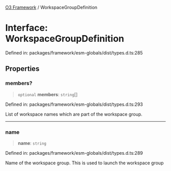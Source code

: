 [O3 Framework](../API.md) / WorkspaceGroupDefinition

# Interface: WorkspaceGroupDefinition

Defined in: packages/framework/esm-globals/dist/types.d.ts:285

## Properties

### members?

> `optional` **members**: `string`[]

Defined in: packages/framework/esm-globals/dist/types.d.ts:293

List of workspace names which are part of the workspace group.

***

### name

> **name**: `string`

Defined in: packages/framework/esm-globals/dist/types.d.ts:289

Name of the workspace group. This is used to launch the workspace group
